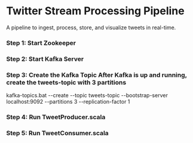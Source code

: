 # Twitter Stream Processing Pipeline
A pipeline to ingest, process, store, and visualize tweets in real-time.



### Step 1: Start Zookeeper
###  Step 2: Start Kafka Server
### Step 3: Create the Kafka Topic After Kafka is up and running, create the tweets-topic with 3 partitions
kafka-topics.bat --create --topic tweets-topic --bootstrap-server localhost:9092 --partitions 3 --replication-factor 1
### Step 4: Run TweetProducer.scala
### Step 5: Run TweetConsumer.scala
